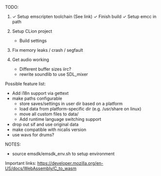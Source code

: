 TODO:
1. ✓ Setup emscripten toolchain (See link)
    ✓ Finish build
    ✓ Setup emcc in path

2. Setup CLion project
    - Build settings

4. Fix memory leaks / crash / segfault

5. Get audio working
    - Different buffer sizes iirc?
    - rewrite soundlib to use SDL_mixer

Possible feature list:
* Add i18n support via gettext
* make paths configurable
  * store saves/settings in user dir based on a platform
  * load data from platform-specific dir (e.g. /usr/share on linux)
  * move all custom files to data/
  * Add runtime language switching support
* drop out sif and use original data
* make compatible with nicalis version
* use wavs for drums?

NOTES:
- source emsdk/emsdk_env.sh to setup environment


Important links:
https://developer.mozilla.org/en-US/docs/WebAssembly/C_to_wasm

